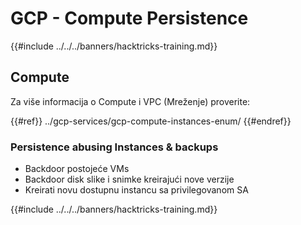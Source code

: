 # GCP - Compute Persistence

{{#include ../../../banners/hacktricks-training.md}}

## Compute

Za više informacija o Compute i VPC (Mreženje) proverite:

{{#ref}}
../gcp-services/gcp-compute-instances-enum/
{{#endref}}

### Persistence abusing Instances & backups

- Backdoor postojeće VMs
- Backdoor disk slike i snimke kreirajući nove verzije
- Kreirati novu dostupnu instancu sa privilegovanom SA

{{#include ../../../banners/hacktricks-training.md}}
